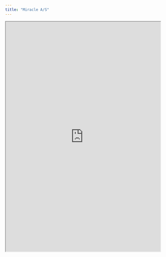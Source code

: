 ```yaml
---
title: "Miracle A/S"
---
```




<iframe height="750" width="100%" src="https://ewelton.github.io/ktest/wiki.html#Miracle%20A/S"></iframe>
